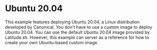 # Ubuntu 20.04

This example features deploying Ubuntu 20.04, a Linux distribution developed by Canonical. You don't have to use a custom image to deploy Ubuntu 20.04. You can use the default Ubuntu 20.04 image provided by Latitude.sh. However, this example can server as a reference for how to create your own Ubuntu-based custom image.
